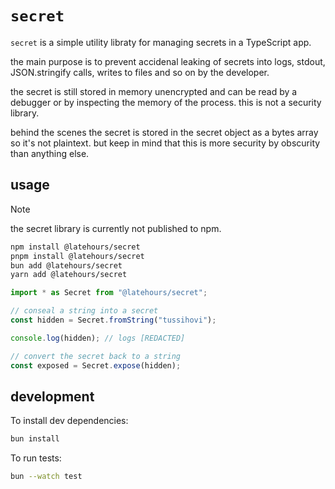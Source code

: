 # `secret`

`secret` is a simple utility libraty for managing secrets in a TypeScript app.

the main purpose is to prevent accidenal leaking of secrets into logs,
stdout, JSON.stringify calls, writes to files and so on by the developer.

the secret is still stored in memory unencrypted and can be read by a debugger
or by inspecting the memory of the process. this is not a security library.

behind the scenes the secret is stored in the secret object as a bytes array so
it's not plaintext. but keep in mind that this is more security by obscurity
than anything else.

## usage

> [!NOTE]
> the secret library is currently not published to npm.

```sh
npm install @latehours/secret
pnpm install @latehours/secret
bun add @latehours/secret
yarn add @latehours/secret
```

```typescript
import * as Secret from "@latehours/secret";

// conseal a string into a secret
const hidden = Secret.fromString("tussihovi");

console.log(hidden); // logs [REDACTED]

// convert the secret back to a string
const exposed = Secret.expose(hidden);
```

## development

To install dev dependencies:

```bash
bun install
```

To run tests:

```bash
bun --watch test
```
